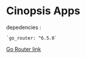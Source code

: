 # Cinopsis Apps


  depedencies :  
    
    `go_router: ^6.5.0`
  <a href='https://pub.dev/packages/go_router'>Go Router link</a>

